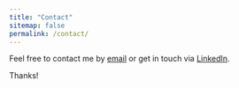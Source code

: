 ```yaml
---
title: "Contact"
sitemap: false
permalink: /contact/
---
```


Feel free to contact me by [email](london.chamberlain@utexas.edu) or get in touch via [LinkedIn](https://www.linkedin.com/in/londonchamberlain). 

Thanks!
